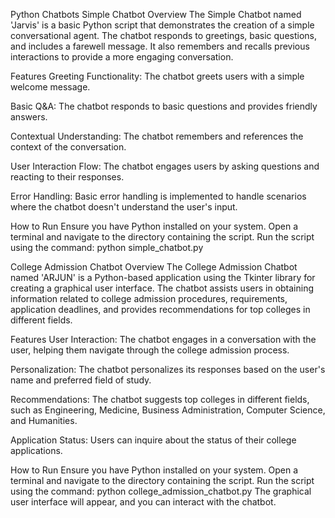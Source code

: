 Python Chatbots
Simple Chatbot
Overview
The Simple Chatbot named 'Jarvis' is a basic Python script that demonstrates the creation of a simple conversational agent. The chatbot responds to greetings, basic questions, and includes a farewell message. It also remembers and recalls previous interactions to provide a more engaging conversation.

Features
Greeting Functionality: The chatbot greets users with a simple welcome message.

Basic Q&A: The chatbot responds to basic questions and provides friendly answers.

Contextual Understanding: The chatbot remembers and references the context of the conversation.

User Interaction Flow: The chatbot engages users by asking questions and reacting to their responses.

Error Handling: Basic error handling is implemented to handle scenarios where the chatbot doesn't understand the user's input.

How to Run
Ensure you have Python installed on your system.
Open a terminal and navigate to the directory containing the script.
Run the script using the command: python simple_chatbot.py


College Admission Chatbot
Overview
The College Admission Chatbot named 'ARJUN' is a Python-based application using the Tkinter library for creating a graphical user interface. The chatbot assists users in obtaining information related to college admission procedures, requirements, application deadlines, and provides recommendations for top colleges in different fields.

Features
User Interaction: The chatbot engages in a conversation with the user, helping them navigate through the college admission process.

Personalization: The chatbot personalizes its responses based on the user's name and preferred field of study.

Recommendations: The chatbot suggests top colleges in different fields, such as Engineering, Medicine, Business Administration, Computer Science, and Humanities.

Application Status: Users can inquire about the status of their college applications.

How to Run
Ensure you have Python installed on your system.
Open a terminal and navigate to the directory containing the script.
Run the script using the command: python college_admission_chatbot.py
The graphical user interface will appear, and you can interact with the chatbot.

